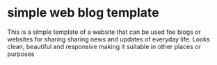 #  simple web blog template
This is a simple template of a website that can be used foe blogs or websites for sharing sharing news and updates of everyday life.
Looks clean, beautiful and responsive making it suitable in other places or purposes

